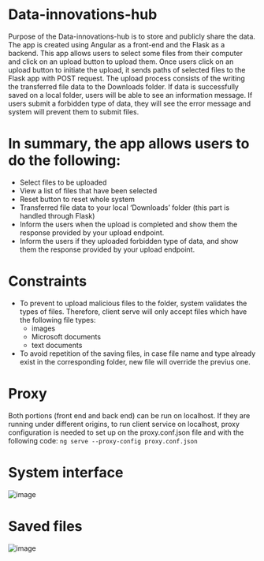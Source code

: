# Data-innovations-hub
Purpose of the Data-innovations-hub is to store and publicly share the data. The app is created using Angular as a front-end and the Flask as a backend. This app allows users to select some files from their computer and click on an upload button to upload them. Once users click on an upload button to initiate the upload, it sends paths of selected files to the Flask app with POST request. The upload process consists of the writing the transferred file data to the Downloads folder. If data is successfully saved on a local folder, users will be able to see an information message. If users submit a forbidden type of data, they will see the error message and system will prevent them to submit files.

# In summary, the app allows users to do the following:
* Select files to be uploaded
* View a list of files that have been selected
* Reset button to reset whole system 
* Transferred file data to your local ‘Downloads’ folder (this part is
handled through Flask)
* Inform the users when the upload is completed and show them the response provided by
your upload endpoint.
* Inform the users if they uploaded forbidden type of data, and show them the response provided by
your upload endpoint.

# Constraints
*	To prevent to upload malicious files to the folder, system validates the types of files. Therefore, client serve will only accept files which have the following file types:
    * images
    * Microsoft documents
    * text documents
* To avoid repetition of the saving files, in case file name and type already exist in the corresponding folder, new file will override the previus one.

# Proxy

Both portions (front end and back end) can be run on localhost. 
If they are running under different origins, to run client service on localhost, proxy configuration is needed to set up on the proxy.conf.json file and with the following code:
                                                  ``` ng serve --proxy-config proxy.conf.json ```

# System interface
![image](https://user-images.githubusercontent.com/62059163/197043306-1d7ff8d8-8fad-445b-b664-32bd4e97f79d.png)
# Saved files
![image](https://user-images.githubusercontent.com/62059163/197042673-f0a830e2-5577-4d87-832d-4841cd61c499.png)
